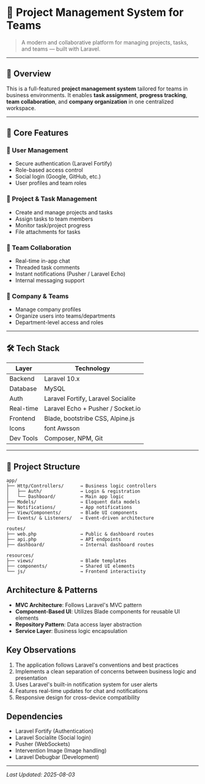 # 🧠 Project Management System for Teams

> A modern and collaborative platform for managing projects, tasks, and teams — built with Laravel.

---

## 📌 Overview

This is a full-featured **project management system** tailored for teams in business environments. It enables **task assignment**, **progress tracking**, **team collaboration**, and **company organization** in one centralized workspace.

---

## 🚀 Core Features

### 👥 User Management
- Secure authentication (Laravel Fortify)
- Role-based access control
- Social login (Google, GitHub, etc.)
- User profiles and team roles

### 📁 Project & Task Management
- Create and manage projects and tasks
- Assign tasks to team members
- Monitor task/project progress
- File attachments for tasks

### 💬 Team Collaboration
- Real-time in-app chat
- Threaded task comments
- Instant notifications (Pusher / Laravel Echo)
- Internal messaging support

### 🏢 Company & Teams
- Manage company profiles
- Organize users into teams/departments
- Department-level access and roles

---

## 🛠️ Tech Stack

| Layer       | Technology                              |
|-------------|------------------------------------------|
| Backend     | Laravel  10.x                            |
| Database    | MySQL                                    |
| Auth        | Laravel Fortify, Laravel Socialite       |
| Real-time   | Laravel Echo + Pusher / Socket.io        |
| Frontend    | Blade, bootstribe CSS, Alpine.js         |
| Icons       | font Awsson                              |
| Dev Tools   | Composer, NPM, Git                       |

---

## 📁 Project Structure

```plaintext
app/
├── Http/Controllers/      → Business logic controllers
│   ├── Auth/              → Login & registration
│   └── Dashboard/         → Main app logic
├── Models/                → Eloquent data models
├── Notifications/         → App notifications
├── View/Components/       → Blade UI components
├── Events/ & Listeners/   → Event-driven architecture

routes/
├── web.php                → Public & dashboard routes
├── api.php                → API endpoints
├── dashboard/             → Internal dashboard routes

resources/
├── views/                 → Blade templates
├── components/            → Shared UI elements
└── js/                    → Frontend interactivity

```

## Architecture & Patterns
- **MVC Architecture**: Follows Laravel's MVC pattern
- **Component-Based UI**: Utilizes Blade components for reusable UI elements
- **Repository Pattern**: Data access layer abstraction
- **Service Layer**: Business logic encapsulation

## Key Observations
1. The application follows Laravel's conventions and best practices
2. Implements a clean separation of concerns between business logic and presentation
3. Uses Laravel's built-in notification system for user alerts
4. Features real-time updates for chat and notifications
5. Responsive design for cross-device compatibility

## Dependencies
- Laravel Fortify (Authentication)
- Laravel Socialite (Social login)
- Pusher (WebSockets)
- Intervention Image (Image handling)
- Laravel Debugbar (Development)

---
*Last Updated: 2025-08-03*
